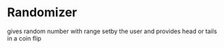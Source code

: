 # Randomizer
gives random number with range setby the user and provides head or tails in a coin flip
